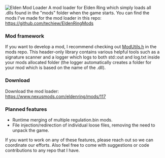 ![Elden Mod Loader](https://github.com/techiew/EldenRingModLoader/blob/master/header.jpg)
A mod loader for Elden Ring which simply loads all .dlls found in the "mods" folder when the game starts. You can find the mods I've made for the mod loader in this repo: https://github.com/techiew/EldenRingMods

### Mod framework
If you want to develop a mod, I recommend checking out [ModUtils.h](https://github.com/techiew/EldenRingMods/blob/master/ModUtils.h) in the mods repo. This header-only library contains various helpful tools such as a signature scanner and a logger which logs to both std::out and log.txt inside your mods allocated folder (the logger automatically creates a folder for your mod which is based on the name of the .dll).

### Download
Download the mod loader: https://www.nexusmods.com/eldenring/mods/117

### Planned features
- Runtime merging of multiple regulation.bin mods.
- File injection/redirection of individual loose files, removing the need to unpack the game.

If you want to work on any of these features, please reach out so we can coordinate our efforts. Also feel free to come with suggestions or code contributions to any repo that I have.
